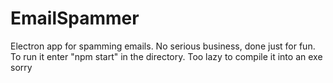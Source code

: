 # EmailSpammer
Electron app for spamming emails. No serious business, done just for fun.
To run it enter "npm start" in the directory.
Too lazy to compile it into an exe sorry
